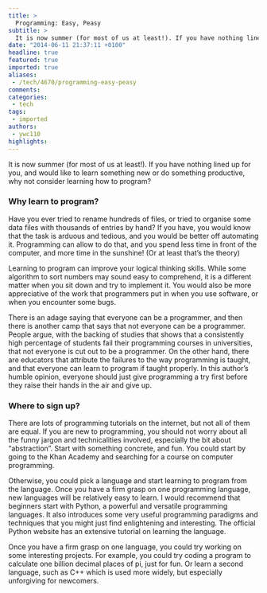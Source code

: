 ```yaml
---
title: >
  Programming: Easy, Peasy
subtitle: >
  It is now summer (for most of us at least!). If you have nothing lined up for you, and would like to learn something new or do something productive, why not consider learning how to program?
date: "2014-06-11 21:37:11 +0100"
headline: true
featured: true
imported: true
aliases:
 - /tech/4670/programming-easy-peasy
comments:
categories:
 - tech
tags:
 - imported
authors:
 - ywc110
highlights:
---
```


It is now summer (for most of us at least!). If you have nothing lined up for you, and would like to learn something new or do something productive, why not consider learning how to program?

### Why learn to program?

Have you ever tried to rename hundreds of files, or tried to organise some data files with thousands of entries by hand? If you have, you would know that the task is arduous and tedious, and you would be better off automating it. Programming can allow to do that, and you spend less time in front of the computer, and more time in the sunshine! (Or at least that’s the theory)

Learning to program can improve your logical thinking skills. While some algorithm to sort numbers may sound easy to comprehend, it is a different matter when you sit down and try to implement it. You would also be more appreciative of the work that programmers put in when you use software, or when you encounter some bugs.

There is an adage saying that everyone can be a programmer, and then there is another camp that says that not everyone can be a programmer. People argue, with the backing of studies that shows that a consistently high percentage of students fail their programming courses in universities, that not everyone is cut out to be a programmer. On the other hand, there are educators that attribute the failures to the way programming is taught, and that everyone can learn to program if taught properly. In this author’s humble opinion, everyone should just give programming a try first before they raise their hands in the air and give up.

### Where to sign up?

There are lots of programming tutorials on the internet, but not all of them are equal. If you are new to programming, you should not worry about all the funny jargon and technicalities involved, especially the bit about “abstraction”. Start with something concrete, and fun. You could start by going to the Khan Academy and searching for a course on computer programming.

Otherwise, you could pick a language and start learning to program from the language. Once you have a firm grasp on one programming language, new languages will be relatively easy to learn. I would recommend that beginners start with Python, a powerful and versatile programming languages. It also introduces some very useful programming paradigms and techniques that you might just find enlightening and interesting. The official Python website has an extensive tutorial on learning the language.

Once you have a firm grasp on one language, you could try working on some interesting projects. For example, you could try coding a program to calculate one billion decimal places of pi, just for fun. Or learn a second language, such as C++ which is used more widely, but especially unforgiving for newcomers.
